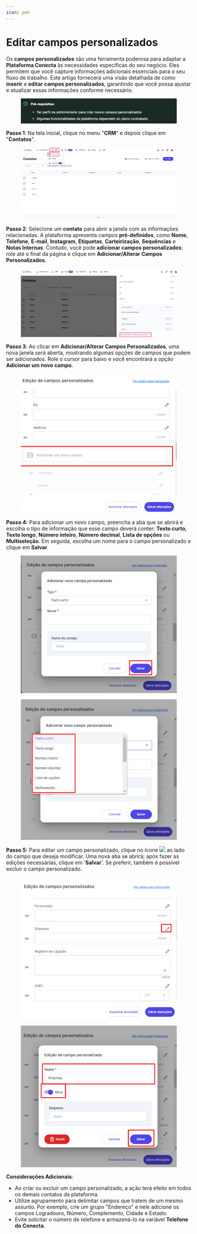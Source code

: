 ```yaml
---
icon: pen
---
```


# Editar campos personalizados

Os **campos personalizados** são uma ferramenta poderosa para adaptar a **Plataforma Conecta** às necessidades específicas do seu negócio. Eles permitem que você capture informações adicionais essenciais para o seu fluxo de trabalho. Este artigo fornecerá uma visão detalhada de como **inserir** e **editar campos personalizados**, garantindo que você possa ajustar e atualizar essas informações conforme necessário.

<figure><img src="../../../.gitbook/assets/image (27).png" alt=""><figcaption></figcaption></figure>

**Passo 1**: Na tela inicial, clique no menu "**CRM**" e depois clique em "**Contatos**".

<figure><img src="../../../.gitbook/assets/image (28).png" alt=""><figcaption></figcaption></figure>

**Passo 2**: Selecione um **contato** para abrir a janela com as informações relacionadas. A plataforma apresenta campos **pré-definidos**, como **Nome**, **Telefone**, **E-mail**, **Instagram**, **Etiquetas**, **Carteirização**, **Sequências** e **Notas Internas**. Contudo, você pode **adicionar campos personalizados**: role até o final da página e clique em **Adicionar/Alterar Campos Personalizados**.

<figure><img src="../../../.gitbook/assets/image (29).png" alt=""><figcaption></figcaption></figure>

**Passo 3**: Ao clicar em **Adicionar/Alterar Campos Personalizados**, uma nova janela será aberta, mostrando algumas opções de campos que podem ser adicionados. Role o cursor para baixo e você encontrará a opção **Adicionar um novo campo**.

<figure><img src="../../../.gitbook/assets/image (30).png" alt=""><figcaption></figcaption></figure>

**Passo 4:** Para adicionar um novo campo, preencha a aba que se abrirá e escolha o tipo de informação que esse campo deverá conter: **Texto curto**, **Texto longo**, **Número inteiro**, **Número decimal**, **Lista de opções** ou **Multiseleção**. Em seguida, escolha um nome para o campo personalizado e clique em **Salvar**.

<figure><img src="../../../.gitbook/assets/image (31).png" alt=""><figcaption></figcaption></figure>

<figure><img src="../../../.gitbook/assets/image (32).png" alt=""><figcaption></figcaption></figure>

**Passo 5:** Para editar um campo personalizado, clique no ícone ![](https://docs.helena.app/~gitbook/image?url=https%3A%2F%2F3176979156-files.gitbook.io%2F%7E%2Ffiles%2Fv0%2Fb%2Fgitbook-x-prod.appspot.com%2Fo%2Fspaces%252F3HTAyLM7hzj1t6Nt4ii2%252Fuploads%252FEcGo5OYrqAMHNubxpjSa%252F5.png%3Falt%3Dmedia\&width=300\&dpr=4\&quality=100\&sign=b6f3caa8\&sv=2) ao lado do campo que deseja modificar. Uma nova aba se abrirá; após fazer as edições necessárias, clique em '**Salvar**'. Se preferir, também é possível excluir o campo personalizado.

<figure><img src="../../../.gitbook/assets/image (33).png" alt=""><figcaption></figcaption></figure>

<figure><img src="../../../.gitbook/assets/image (34).png" alt=""><figcaption></figcaption></figure>

**Considerações Adicionais**:

* Ao criar ou excluir um campo personalizado, a ação terá efeito em todos os demais contatos da plataforma.
* Utilize agrupamento para delimitar campos que tratem de um mesmo assunto. Por exemplo, crie um grupo "Endereço" e nele adicione os campos Logradouro, Número, Complemento, Cidade e Estado.
* Evite solicitar o número de telefone e armazená-lo na variável **Telefone do Conecta**.

